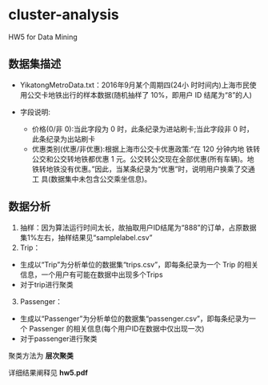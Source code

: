 # cluster-analysis
HW5 for Data Mining


## 数据集描述
- YikatongMetroData.txt：2016年9月某个周期四(24小 时时间内)上海市民使用公交卡地铁出行的样本数据(随机抽样了 10%，即用户 ID 结尾为“8”的人)

- 字段说明:  
  - 价格(0/非 0):当此字段为 0 时，此条纪录为进站刷卡;当此字段非 0 时， 此条纪录为出站刷卡
  - 优惠类别(优惠/非优惠):根据上海市公交卡优惠政策:“在 120 分钟内地 铁转公交和公交转地铁都优惠 1 元。公交转公交现在全部优惠(所有车辆)。地 铁转地铁没有优惠。”因此，当某条纪录为“优惠”时，说明用户换乘了交通工 具(数据集中未包含公交乘坐信息)。
  
## 数据分析
1. 抽样：因为算法运行时间太长，故抽取用户ID结尾为“888”的订单，占原数据集1%左右，抽样结果见“samplelabel.csv”
2. Trip：
  - 生成以“Trip”为分析单位的数据集“trips.csv”，即每条纪录为一个 Trip 的相关信息，一个用户有可能在数据中出现多个Trips
  - 对于trip进行聚类
3. Passenger：
  - 生成以“Passenger”为分析单位的数据集“passenger.csv”，即每条纪录为一个 Passenger 的相关信息(每个用户ID在数据中仅出现一次)
  - 对于passenger进行聚类

聚类方法为 **层次聚类**

详细结果阐释见 **hw5.pdf**
